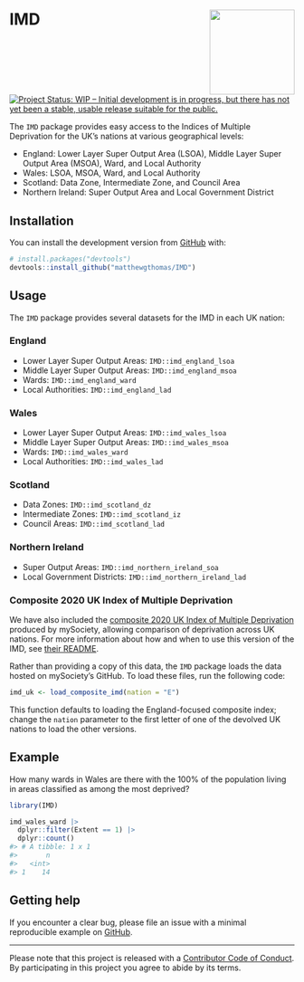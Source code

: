 
<!-- README.md is generated from README.Rmd. Please edit that file -->

# IMD <img src='man/figures/logo.png' align="right" height="150" /></a>

[![Project Status: WIP – Initial development is in progress, but there
has not yet been a stable, usable release suitable for the
public.](https://www.repostatus.org/badges/latest/wip.svg)](https://www.repostatus.org/#wip)

The `IMD` package provides easy access to the Indices of Multiple
Deprivation for the UK’s nations at various geographical levels:

-   England: Lower Layer Super Output Area (LSOA), Middle Layer Super
    Output Area (MSOA), Ward, and Local Authority
-   Wales: LSOA, MSOA, Ward, and Local Authority
-   Scotland: Data Zone, Intermediate Zone, and Council Area
-   Northern Ireland: Super Output Area and Local Government District

## Installation

You can install the development version from
[GitHub](https://github.com/) with:

``` r
# install.packages("devtools")
devtools::install_github("matthewgthomas/IMD")
```

## Usage

The `IMD` package provides several datasets for the IMD in each UK
nation:

### England

-   Lower Layer Super Output Areas: `IMD::imd_england_lsoa`
-   Middle Layer Super Output Areas: `IMD::imd_england_msoa`
-   Wards: `IMD::imd_england_ward`
-   Local Authorities: `IMD::imd_england_lad`

### Wales

-   Lower Layer Super Output Areas: `IMD::imd_wales_lsoa`
-   Middle Layer Super Output Areas: `IMD::imd_wales_msoa`
-   Wards: `IMD::imd_wales_ward`
-   Local Authorities: `IMD::imd_wales_lad`

### Scotland

-   Data Zones: `IMD::imd_scotland_dz`
-   Intermediate Zones: `IMD::imd_scotland_iz`
-   Council Areas: `IMD::imd_scotland_lad`

### Northern Ireland

-   Super Output Areas: `IMD::imd_northern_ireland_soa`
-   Local Government Districts: `IMD::imd_northern_ireland_lad`

### Composite 2020 UK Index of Multiple Deprivation

We have also included the [composite 2020 UK Index of Multiple
Deprivation](https://github.com/mysociety/composite_uk_imd) produced by
mySociety, allowing comparison of deprivation across UK nations. For
more information about how and when to use this version of the IMD, see
[their
README](https://github.com/mysociety/composite_uk_imd/blob/master/readme.md).

Rather than providing a copy of this data, the `IMD` package loads the
data hosted on mySociety’s GitHub. To load these files, run the
following code:

``` r
imd_uk <- load_composite_imd(nation = "E")
```

This function defaults to loading the England-focused composite index;
change the `nation` parameter to the first letter of one of the devolved
UK nations to load the other versions.

## Example

How many wards in Wales are there with the 100% of the population living
in areas classified as among the most deprived?

``` r
library(IMD)

imd_wales_ward |> 
  dplyr::filter(Extent == 1) |> 
  dplyr::count()
#> # A tibble: 1 x 1
#>       n
#>   <int>
#> 1    14
```

## Getting help

If you encounter a clear bug, please file an issue with a minimal
reproducible example on
[GitHub](https://github.com/matthewgthomas/IMD/issues).

------------------------------------------------------------------------

Please note that this project is released with a [Contributor Code of
Conduct](https://www.contributor-covenant.org/version/2/0/code_of_conduct/).
By participating in this project you agree to abide by its terms.

